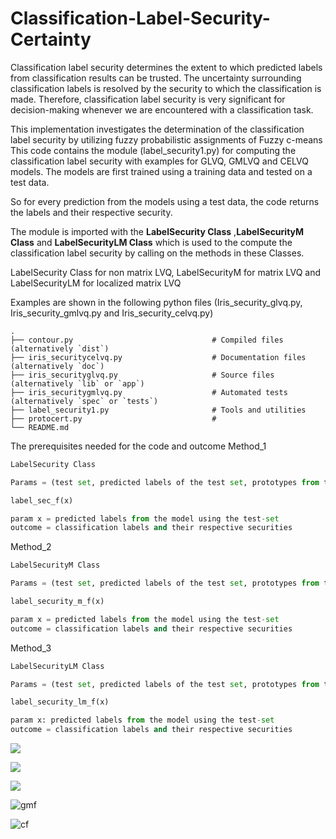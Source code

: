 # Classification-Label-Security-Certainty

Classification label security determines the extent to which predicted labels from classification results can be trusted. The uncertainty surrounding classification labels is resolved by the security to which the classification is made. Therefore, classification label security is very significant for decision-making whenever we are encountered with a classification task.

This implementation investigates the determination of the classification label security by utilizing fuzzy probabilistic assignments of Fuzzy c-means
This code contains the module (label_security1.py) for computing the classification label security with examples for GLVQ, GMLVQ and CELVQ models.
The models are first trained using a training data and tested on a test data.

So for every prediction from the models using a test data, the code returns the labels and their respective security.

The module is imported with the **LabelSecurity Class** ,**LabelSecurityM Class** and **LabelSecurityLM Class** which is used to the compute the classification label security by calling on the methods in these Classes.

LabelSecurity Class for non matrix LVQ, LabelSecurityM for matrix LVQ and LabelSecurityLM for localized matrix LVQ

Examples are shown in the following python files (Iris_security_glvq.py, Iris_security_gmlvq.py and Iris_security_celvq.py)

```
.
├── contour.py                               # Compiled files (alternatively `dist`)
├── iris_securitycelvq.py                    # Documentation files (alternatively `doc`)
├── iris_securityglvq.py                     # Source files (alternatively `lib` or `app`)
├── iris_securitygmlvq.py                    # Automated tests (alternatively `spec` or `tests`)
├── label_security1.py                       # Tools and utilities
├── protocert.py                             # 
└── README.md
```


The prerequisites needed for the code and outcome
Method_1
```Python
LabelSecurity Class

Params = (test set, predicted labels of the test set, prototypes from the trained model using the train-set, fuzziness_parameter(default=2))

label_sec_f(x)

param x = predicted labels from the model using the test-set
outcome = classification labels and their respective securities
```
Method_2
```Python
LabelSecurityM Class

Params = (test set, predicted labels of the test set, prototypes from the trained model using the train-set, omega_matrix from the trained model, fuzziness_parameter(default=2))

label_security_m_f(x)

param x = predicted labels from the model using the test-set
outcome = classification labels and their respective securities
```
Method_3
```Python
LabelSecurityLM Class

Params = (test set, predicted labels of the test set, prototypes from the trained model using the train-set, List containing local omega_matrices from the trained model, fuzziness_parameter(default=2))

label_security_lm_f(x)

param x: predicted labels from the model using the test-set
outcome = classification labels and their respective securities
```

<p style='align:center'>
<img src='https://user-images.githubusercontent.com/82911284/165191983-dead7c3c-30b7-4f68-bc57-3e608df501bb.png'/>
</p>

<p style='align:center'>
<img src='https://user-images.githubusercontent.com/82911284/165192166-f6cf594c-c50c-4ef8-9777-7636e954f94e.png'/>
</p>

<p style='align:center'>
<img src='https://user-images.githubusercontent.com/82911284/165192342-45d9fc5a-93d9-4d14-8be3-b2d281032af5.png'/>
</p>

![gmf](https://user-images.githubusercontent.com/82911284/165192166-f6cf594c-c50c-4ef8-9777-7636e954f94e.png)

![cf](https://user-images.githubusercontent.com/82911284/165192342-45d9fc5a-93d9-4d14-8be3-b2d281032af5.png)


